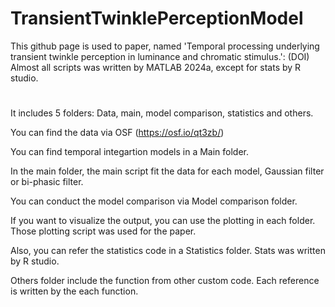 # TransientTwinklePerceptionModel

This github page is used to paper, named 'Temporal processing underlying transient twinkle perception in luminance and chromatic stimulus.': (DOI)
Almost all scripts was written by MATLAB 2024a, except for stats by R studio. 

#
It includes 5 folders: Data, main, model comparison, statistics and others.

You can find the data via OSF (https://osf.io/qt3zb/)

You can find temporal integartion models in a Main folder.

In the main folder, the main script fit the data for each model, Gaussian filter or bi-phasic filter. 

You can conduct the model comparison via Model comparison folder. 

If you want to visualize the output, you can use the plotting in each folder. Those plotting script was used for the paper. 

Also, you can refer the statistics code in a Statistics folder. Stats was written by R studio.

Others folder include the function from other custom code. Each reference is written by the each function. 
